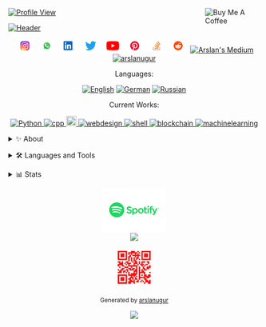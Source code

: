 <!-- <h2 align="center"> <b> Hi! </b> <img src="https://github.com/arslanugur/arslanugur/blob/arslan/wave.gif" width="35px"> </h2> -->
<!-- https://zzetao.github.io/awesome-github-profile/ -->

<p align="left">
<a href="https://visitor-badge.laobi.icu/badge?page_id=arslanugur.visitor-badge&title=Profile View">
  <img src="https://visitor-badge.laobi.icu/badge?page_id=arslanugur.visitor-badge&title=Visitors" alt="Profile View" width="90">
</a>
<a href="https://www.buymeacoffee.com/arslanugur" target="_blank">
  <img align="right" src="https://cdn.buymeacoffee.com/buttons/v2/default-yellow.png" alt="Buy Me A Coffee" width="110" >
</a>
</p>

[![Header](https://github.com/arslanugur/arslanugur/blob/arslan/readme_header.gif)](https://www.linkedin.com/in/-ugurarslan-/)



<!-- LOGOS: https://www.logo.wine/ fiver, freelancer, upwork, discord -->
<p align="center">
    <a href="https://instagram.com/arslanuguur">
        <img width="40px" src="https://github.com/arslanugur/arslanugur/blob/arslan/icons/Instagram-Logo.svg" alt="Arslan's Instagram" /></a>
    <a href="https://chat.whatsapp.com/Bdek4AunrnCHzZrJOyyaUT" target="_blank">
        <img width="40px" src="https://github.com/arslanugur/arslanugur/blob/arslan/icons/WhatsApp-Logo.svg" alt="Arslan's Whatsapp" /></a>
    <a href="https://www.linkedin.com/in/-ugurarslan-/" target="_blank">
        <img width="40px" src="https://github.com/arslanugur/arslanugur/blob/arslan/icons/LinkedIn-Logo.svg" alt="Arslan's LinkedIn" /></a>
    <a href="https://twitter.com/arslanuguur" target="_blank">
        <img width="40px" src="https://github.com/arslanugur/arslanugur/blob/arslan/icons/Twitter-Logo.svg" alt="Arslan's Twitter" /></a>
    <a href="https://www.youtube.com/channel/UChXfUMbl4e5aR0dY5zITLoQ" target="_blank">
        <img width="40px" src="https://github.com/arslanugur/arslanugur/blob/arslan/icons/Youtube-Logo.svg" alt="Arslan's Youtube" /></a>
    <a href="https://tr.pinterest.com/arslanuguur/_saved/" target="_blank">
        <img width="40px" src="https://github.com/arslanugur/arslanugur/blob/arslan/icons/Pinterest-Logo.svg" alt="Arslan's Pinterest" /></a>
    <a href="https://stackoverflow.com/users/10667473" target="_blank">
        <img width="40px" src="https://github.com/arslanugur/arslanugur/blob/arslan/icons/StackOverflow-Logo.svg" alt="Arslan's StackOverFlow" /></a>
    <a href="https://www.reddit.com/user/arslanugr/" target="_blank">
        <img width="40px" src="https://github.com/arslanugur/arslanugur/blob/arslan/icons/Reddit-Logo.svg" alt="Arslan's Reddit" /></a>
    <a href="https://medium.com/@arslanugur" target="_blank">
        <img width="25px" src="https://api.iconify.design/ant-design:medium-circle-filled.svg" alt="Arslan's Medium" /></a>
    <a href="https://dev.to/arslanugur" target="_blank">
        <img width="25px" src="https://api.iconify.design/ic:round-logo-dev.svg" alt="arslanugur"  /></a>
</p>



<p align="center">
    Languages:  
</p>

<p align="center">
    <a href="https://github.com/arslanugur/projects/tree/master/English%20101" target="_blank"> <img src="https://api.iconify.design/emojione:flag-for-united-kingdom.svg" alt="English" width="20px" /></a>
    <a href="https://github.com/arslanugur/projects/tree/master/German%20101" target="_blank"> <img src="https://api.iconify.design/emojione:flag-for-germany.svg" alt="German" width="20px" /></a>
    <a href="https://github.com/arslanugur/projects/tree/master/Russian%20101" target="_blank"> <img src="https://api.iconify.design/emojione:flag-for-russia.svg" alt="Russian" width="20" height="20"/> </a>
</p>


<p align="center">
    Current Works:  
</p>

<p align="center">
    <a href="https://github.com/arslanugur/py" target="_blank"> <img src="https://api.iconify.design/logos:python.svg" alt="Python" width="20" height="20"/> </a>
    <a href="https://github.com/arslanugur/cpp" target="_blank"> <img src="https://api.iconify.design/logos:c-plusplus.svg" alt="cpp" width="20" height="20"/> </a>
    <a href="https://github.com/arslanugur/js" target="_blank"> <img src="https://api.iconify.design/logos:javascript.svg" width="20" height="20"/> </a>
    <a href="https://github.com/arslanugur/projects/tree/master/Web%20Programming" target="_blank"> <img src="https://api.iconify.design/logos:webplatform.svg" alt="webdesign" width="20" height="20"/> </a> 
    <a href="https://github.com/arslanugur/shell" target="_blank"> <img src="https://api.iconify.design/logos:linux-tux.svg" alt="shell" width="20" height="20"/> </a>  
    <a href="https://github.com/arslanugur/projects/tree/master/Blockchain" target="_blank"> <img src="https://api.iconify.design/logos:bitcoin.svg" alt="blockchain" width="20" height="20"/> </a>
    <a href="https://github.com/arslanugur/py/tree/master/Machine%20Learning" target="_blank"> <img src="https://api.iconify.design/emojione:robot-face.svg" alt="machinelearning" width="20" height="20"/> </a>  
</p>

<!--About-->
<p align="left">
<details>
 <summary> ✨ About </summary>

```yaml
      name: "Uğur Arslan"
  location: İstanbul, Turkey
 education: ["English Literature", "Management Information Systems"]  
occupation: {"English Teacher", "Software Developer"}
```

</details> </p>


    
<!--Languages and Tools https://iconify.design/ -->  
<details>
  <summary> 🛠️ Languages and Tools </summary> <br/>
  <!--
  <p align="center">
<a href="https://github.com/arslanugur">
    <img width="50%" src="https://github.com/arslanugur/arslanugur/blob/arslan/gifs/Develop.gif" /> </a>   
</p> -->  
  <p align="center">
      <a href="https://www.python.org" target="_blank"> <img src="https://api.iconify.design/logos:python.svg" alt="python" width="40" height="40"/> </a>
      <a href="https://www.cprogramming.com/" target="_blank"> <img src="https://api.iconify.design/logos:c.svg" alt="c" width="40" height="40"/> </a>
      <a href="https://www.w3schools.com/cpp/" target="_blank"> <img src="https://api.iconify.design/logos:c-plusplus.svg" alt="cplusplus" width="40" height="40"/> </a>
      <a href="https://dotnet.microsoft.com/en-us/learn/csharp" target="_blank"> <img src="https://api.iconify.design/logos:c-sharp.svg" alt="csharp" width="40" height="40"/> </a>
      <a href="https://www.java.com" target="_blank"> <img src="https://api.iconify.design/logos:java.svg" alt="java" width="40" height="40"/> </a>
      <a href="https://spring.io/" target="_blank"> <img src="https://www.vectorlogo.zone/logos/springio/springio-icon.svg" alt="spring" width="40" height="40"/> </a>
      <a href="https://developer.mozilla.org/en-US/docs/Web/JavaScript" target="_blank"> <img src="https://api.iconify.design/logos:javascript.svg" width="40" height="40"/> </a>
      <a href="https://nodejs.org" target="_blank"> <img src="https://api.iconify.design/logos:nodejs.svg" alt="nodejs" width="40" height="40"/> </a>
      <a href="https://expressjs.com" target="_blank"> <img src="https://raw.githubusercontent.com/devicons/devicon/master/icons/express/express-original-wordmark.svg" alt="express" width="40" height="40"/> </a>
      <a href="https://www.w3.org/html/" target="_blank"> <img src="https://api.iconify.design/vscode-icons:file-type-html.svg" alt="html5" width="40" height="40"/> </a> 
      <a href="https://www.w3schools.com/css/" target="_blank"> <img src="https://api.iconify.design/vscode-icons:file-type-css.svg" alt="css3" width="40" height="40"/> </a>
      <a href="https://getbootstrap.com" target="_blank"> <img src="https://api.iconify.design/logos:bootstrap.svg" alt="bootstrap" width="40" height="40"/> </a>
      <a href="https://tailwindcss.com/" target="_blank"> <img src="https://api.iconify.design/logos:tailwindcss-icon.svg" alt="css3" width="40" height="40"/> </a>
      <a href="https://sass-lang.com" target="_blank"> <img src="https://api.iconify.design/logos:sass.svg" alt="sass" width="40" height="40"/> </a>
      <a href="https://vuejs.org/" target="_blank"> <img src="https://api.iconify.design/logos:vue.svg" alt="vuejs" width="40" height="40"/> </a>
      <a href="https://reactjs.org/" target="_blank"> <img src="https://api.iconify.design/logos:react.svg" alt="react" width="40" height="40"/> </a>
      <a href="https://angular.io" target="_blank"> <img src="https://api.iconify.design/logos:angular-icon.svg" alt="angular" width="40" height="40"/> </a>
      <a href="https://www.djangoproject.com/" target="_blank"> <img src="https://api.iconify.design/logos:django-icon.svg" alt="django" width="40" height="40"/> </a>
      <a href="https://flask.palletsprojects.com/" target="_blank"> <img src="https://api.iconify.design/logos:flask.svg" alt="flask" width="40" height="40"/> </a> 
      <a href="https://www.php.net" target="_blank"> <img src="https://api.iconify.design/vscode-icons:file-type-php.svg" alt="php" width="40" height="40"/> </a> 
      <a href="https://www.laravel.com" target="_blank"> <img src="https://api.iconify.design/logos:laravel.svg" alt="laravel" width="40" height="40"/> </a> 
      <a href="https://www.npmjs.com/" target="_blank"> <img src="https://api.iconify.design/logos:npm.svg" alt="npm" width="40" height="40"/> </a>
      <a href="https://yarnpkg.com/" target="_blank"> <img src="https://api.iconify.design/logos:yarn.svg" alt="yarn" width="40" height="40"/> </a>
      <a href="https://jquery.com/" target="_blank"> <img src="https://api.iconify.design/logos:jquery-mobile.svg" alt="jquery" width="40" height="40"/> </a>
      <a href="https://rubyonrails.org/" target="_blank"> <img src="https://api.iconify.design/vscode-icons:file-type-ruby.svg" alt="ruby" width="40" height="40"/> </a>
      <a href="https://scala.epfl.ch/" target="_blank"> <img src="https://api.iconify.design/logos:scala.svg" alt="scala" width="40" height="40"/> </a>
      <a href="https://www.r-project.org/" target="_blank"> <img src="https://api.iconify.design/logos:r-lang.svg" alt="figma" width="40" height="40"/> </a>
      <a href="https://www.mathworks.com/products/matlab.html" target="_blank"> <img src="https://api.iconify.design/vscode-icons:file-type-matlab.svg" alt="matlab" width="40" height="40"/> </a>
      <a href="https://kotlinlang.org" target="_blank"> <img src="https://api.iconify.design/vscode-icons:file-type-kotlin.svg" alt="kotlin" width="40" height="40"/> </a>
      <a href="https://www.swift.org/" target="_blank"> <img src="https://api.iconify.design/vscode-icons:file-type-swift.svg" alt="swift" width="40" height="40"/> </a>
      <a href="https://dart.dev" target="_blank"> <img src="https://api.iconify.design/logos:dart.svg" alt="dart" width="40" height="40"/> </a>
      <a href="https://flutter.dev" target="_blank"> <img src="https://api.iconify.design/vscode-icons:file-type-flutter.svg" alt="flutter" width="40" height="40"/> </a>
      <a href="https://golang.org" target="_blank"> <img src="https://api.iconify.design/logos:go.svg" alt="go" width="40" height="40"/> </a>
      <a href="https://www.rust-lang.org/" target="_blank"> <img src="https://api.iconify.design/vscode-icons:file-type-rust.svg" alt="rust" width="40" height="40"/> </a>
      <a href="https://www.typescriptlang.org/" target="_blank"> <img src="https://api.iconify.design/logos-typescript-icon.svg" alt="typescript" width="40" height="40"/> </a>
      <a href="https://julialang.org/" target="_blank"> <img src="https://api.iconify.design/logos:julia.svg" alt="julia" width="40" height="40"/> </a>
      <a href="https://www.figma.com/" target="_blank"> <img src="https://api.iconify.design/logos:figma.svg" alt="figma" width="40" height="40"/> </a>
      <a href="https://aurelia.io/" target="_blank"> <img src="https://api.iconify.design/vscode-icons:file-type-aurelia.svg" alt="aurelia" width="40" height="40"/> </a>
      <a href="https://www.sas.com/en_us/home.html" target="_blank"> <img src="https://api.iconify.design/vscode-icons:file-type-sas.svg" alt="sas" width="40" height="40"/> </a>
      <a href="https://developer.android.com" target="_blank"> <img src="https://api.iconify.design/flat-color-icons:android-os.svg" alt="android" width="40" height="40"/> </a>
      <a href="https://hexo.io/" target="_blank"> <img src="https://api.iconify.design/logos:hexo.svg" alt="hexo" width="40" height="40"/> </a>
      <a href="https://www.linux.org/" target="_blank"> <img src="https://api.iconify.design/logos:linux-tux.svg" alt="linux" width="40" height="40"/> </a>
      <a href="https://ubuntu.com/" target="_blank"> <img src="https://api.iconify.design/logos:ubuntu.svg" alt="linux" width="40" height="40"/> </a>
      <a href="https://www.kali.org" target="_blank"> <img src="https://api.iconify.design/simple-icons:kalilinux.svg style=color:"#0492C2;"" alt="linux" width="45" height="45"/> </a>
      <a href="https://cloud.google.com" target="_blank"> <img src="https://api.iconify.design/logos:google-cloud.svg" alt="gcp" width="40" height="40"/> </a>
      <a href="https://aws.amazon.com" target="_blank"> <img src="https://api.iconify.design/logos:aws.svg" alt="aws" width="40" height="40"/> </a> 
      <a href="https://azure.microsoft.com/en-in/" target="_blank"> <img src="https://api.iconify.design/logos:microsoft-azure.svg" alt="azure" width="40" height="40"/> </a>
      <a href="https://heroku.com" target="_blank"> <img src="https://www.vectorlogo.zone/logos/heroku/heroku-icon.svg" alt="heroku" width="40" height="40"/> </a>
      <a href="https://git-scm.com/" target="_blank"> <img src="https://api.iconify.design/logos:git-icon.svg" alt="git" width="40" height="40"/> </a> 
      <a href="https://www.gnu.org/software/bash/" target="_blank"> <img src="https://api.iconify.design/logos:bash-icon.svg" alt="bash" width="40" height="40"/> </a>
      <a href="https://circleci.com" target="_blank"> <img src="https://api.iconify.design/vscode-icons:file-type-circleci.svg" alt="circleci" width="40" height="40"/> </a> 
      <a href="https://cordova.apache.org/" target="_blank"> <img src="https://www.vectorlogo.zone/logos/apache_cordova/apache_cordova-icon.svg" alt="apachecordova" width="40" height="40"/> </a>
      <a href="https://www.cypress.io" target="_blank"> <img src="https://api.iconify.design/simple-icons:cypress.svg" alt="cypress" width="40" height="40"/> </a>
      <a href="https://www.docker.com/" target="_blank"> <img src="https://api.iconify.design/vscode-icons:file-type-docker2.svg" alt="docker" width="40" height="40"/> </a>
      <a href="https://kubernetes.io" target="_blank"> <img src="https://api.iconify.design/logos:kubernetes.svg" alt="kubernetes" width="40" height="40"/> </a>
      <a href="https://www.apache.org/" target="_blank"> <img src="https://api.iconify.design/logos:apache.svg" alt="apache" width="40" height="40"/> </a> 
      <a href="https://www.nginx.com" target="_blank"> <img src="https://api.iconify.design/logos:nginx.svg" alt="nginx" width="40" height="40"/> </a>
      <a href="https://www.lighttpd.net/" target="_blank"> <img src="https://api.iconify.design/logos:lighttpd.svg" alt="lighttpd" width="40" height="40"/> </a> 
      <a href="https://www.gatsbyjs.com/" target="_blank"> <img src="https://www.vectorlogo.zone/logos/gatsbyjs/gatsbyjs-icon.svg" alt="gatsby" width="40" height="40"/> </a>
      <a href="https://grafana.com" target="_blank"> <img src="https://www.vectorlogo.zone/logos/grafana/grafana-icon.svg" alt="grafana" width="40" height="40"/> </a> 
      <a href="https://graphql.org" target="_blank"> <img src="https://www.vectorlogo.zone/logos/graphql/graphql-icon.svg" alt="graphql" width="40" height="40"/> </a> 
      <a href="https://gohugo.io/" target="_blank"> <img src="https://api.iconify.design/logos-hugo.svg" alt="hugo" width="40" height="40"/> </a> 
      <a href="https://jasmine.github.io/" target="_blank"> <img src="https://www.vectorlogo.zone/logos/jasmine/jasmine-icon.svg" alt="jasmine" width="40" height="40"/> </a> 
      <a href="https://jekyllrb.com/" target="_blank"> <img src="https://www.vectorlogo.zone/logos/jekyllrb/jekyllrb-icon.svg" alt="jekyll" width="40" height="40"/> </a> 
      <a href="https://www.jenkins.io" target="_blank"> <img src="https://www.vectorlogo.zone/logos/jenkins/jenkins-icon.svg" alt="jenkins" width="40" height="40"/> </a> 
      <a href="https://jestjs.io" target="_blank"> <img src="https://api.iconify.design/logos:jest.svg" alt="jest" width="40" height="40"/> </a> 
      <a href="https://karma-runner.github.io/latest/index.html" target="_blank"> <img src="https://api.iconify.design/logos:karma.svg" alt="karma" width="40" height="40"/> </a> 
      <a href="https://www.elastic.co/kibana" target="_blank"> <img src="https://api.iconify.design/logos:kibana.svg" alt="kibana" width="40" height="40"/> </a> 
      <a href="https://mochajs.org" target="_blank"> <img src="https://api.iconify.design/logos:mocha.svg" alt="mocha" width="40" height="40"/> </a>
      <a href="https://www.w3schools.com/sql/default.asp" target="_blank"> <img src="https://api.iconify.design/vscode-icons:file-type-plsql.svg" width="40" height="40"/> </a>
      <a href="https://www.microsoft.com/en-us/sql-server" target="_blank"> <img src="https://www.svgrepo.com/show/303229/microsoft-sql-server-logo.svg" width="50" height="50"/> </a> 
      <a href="https://www.mysql.com/" target="_blank"> <img src="https://api.iconify.design/logos:mysql.svg" alt="mysql" width="50" height="50"/> </a>
      <a href="https://www.mongodb.com/" target="_blank"> <img src="https://api.iconify.design/vscode-icons:file-type-mongo.svg" alt="mongodb" width="50" height="50"/> </a>
      <a href="https://mariadb.org/" target="_blank"> <img src="https://api.iconify.design/logos:mariadb-icon.svg" alt="mariadb" width="40" height="40"/> </a>
      <a href="https://www.elastic.co" target="_blank"> <img src="https://www.vectorlogo.zone/logos/elastic/elastic-icon.svg" alt="elasticsearch" width="40" height="40"/> </a> 
      <a href="https://redis.io" target="_blank"> <img src="https://api.iconify.design/logos:redis.svg" alt="redis" width="40" height="40"/> </a>
      <a href="https://www.postgresql.org" target="_blank"> <img src="https://api.iconify.design/logos:postgresql.svg" alt="postgresql" width="40" height="40"/> </a>
      <a href="https://www.sqlite.org/" target="_blank"> <img src="https://www.vectorlogo.zone/logos/sqlite/sqlite-icon.svg" alt="sqlite" width="40" height="40"/> </a> 
      <a href="https://postman.com" target="_blank"> <img src="https://www.vectorlogo.zone/logos/getpostman/getpostman-icon.svg" alt="postman" width="40" height="40"/> </a> 
      <a href="https://github.com/puppeteer/puppeteer" target="_blank"> <img src="https://api.iconify.design/logos:puppeteer.svg" alt="puppeteer" width="40" height="40"/> </a> 
      <a href="https://www.selenium.dev" target="_blank"> <img src="https://api.iconify.design/logos:selenium.svg" alt="selenium" width="40" height="40"/> </a> 
      <a href="https://travis-ci.org" target="_blank"> <img src="https://www.vectorlogo.zone/logos/travis-ci/travis-ci-icon.svg" alt="travisci" width="40" height="40"/> </a> 
      <a href="https://firebase.google.com/" target="_blank"> <img src="https://www.vectorlogo.zone/logos/firebase/firebase-icon.svg" alt="firebase" width="40" height="40"/> </a>
      <a href="https://webpack.js.org/" target="_blank"> <img src="https://www.vectorlogo.zone/logos/js_webpack/js_webpack-icon.svg" alt="webpack" width="40" height="40"/> </a>
      <a href="https://gruntjs.com/" target="_blank"> <img src="https://api.iconify.design/logos:grunt.svg" alt="grunt" width="40" height="40"/> </a>
      <a href="https://emberjs.com/" target="_blank"> <img src="https://api.iconify.design/vscode-icons:file-type-ember.svg" alt="ember" width="40" height="40"/> </a>
      <a href="https://www.meteor.com/" target="_blank"> <img src="https://api.iconify.design/logos:meteor-icon.svg" alt="meteor" width="40" height="40"/> </a>
      <a href="https://hadoop.apache.org/" target="_blank"> <img src="https://api.iconify.design/logos:hadoop.svg" alt="hadoop" width="40" height="40"/> </a>
      <a href="https://spark.apache.org/" target="_blank"> <img src="https://raw.githubusercontent.com/Thomas-George-T/Thomas-George-T/master/assets/apache_spark.svg" alt="spark" width="40" height="40"/> </a>
      <a href="https://kafka.apache.org/" target="_blank"> <img src="https://api.iconify.design/logos:kafka-icon.svg" alt="kafka" width="40" height="40"/> </a>
      <a href="https://jupyter.org/" target="_blank"> <img src="https://api.iconify.design/logos:jupyter.svg" alt="jupyter" width="40" height="40"/> </a>
      <a href="https://numpy.org/" target="_blank"> <img src="https://api.iconify.design/vscode-icons:file-type-numpy.svg" alt="numpy" width="40" height="40"/> </a>
      <a href="https://matplotlib.org/" target="_blank"> <img src="https://api.iconify.design/logos:matplotlib-icon.svg" alt="matplotlib" width="40" height="40"/> </a>
      <a href="https://pytorch.org/" target="_blank"> <img src="https://api.iconify.design/logos:pytorch.svg" alt="pytorch" width="40" height="40"/> </a>
      <a href="https://scikit-learn.org/stable/index.html" target="_blank"> <img src="https://raw.githubusercontent.com/github/explore/master/topics/scikit-learn/scikit-learn.png" alt="scikit-learn" width="40" height="40"/> </a>
      <a href="https://keras.io/" target="_blank"> <img src="https://upload.wikimedia.org/wikipedia/commons/thumb/a/ae/Keras_logo.svg/240px-Keras_logo.svg.png" alt="keras" width="40" height="40"/> </a>
      <a href="https://opencv.org/" target="_blank"> <img src="https://api.iconify.design/logos:opencv.svg" alt="opencv" width="40" height="40"/> </a>
      <a href="https://www.tensorflow.org" target="_blank"> <img src="https://api.iconify.design/logos:tensorflow.svg" alt="tensorflow" width="40" height="40"/> </a>
      <a href="https://www.arduino.cc/" target="_blank"> <img src="https://api.iconify.design/vscode-icons:file-type-arduino.svg" alt="arduino" width="40" height="40"/> </a>
    </p> 
</details>



<!--Stats-->
<p><details>
  <summary> 📊 Stats </summary><br/>
    <p align="center">
<img width="40%" src="https://github-readme-stats.vercel.app/api?username=arslanugur&show_icons=true&theme=tokyonight" />
<a href="https://github.com/arslanugur">
    <img width="15%" src="https://github.com/arslanugur/arslanugur/blob/arslan/gifs/redrocket.gif" /> </a>   
<img width="40%" src="https://github-readme-streak-stats.herokuapp.com/?user=arslanugur&theme=tokyonight" />  
</details></p>

<!-- Spotify -->
<p align="center">
    <a href="https://open.spotify.com/playlist/4F63lVsqsa7xa9rGdLLRb4?si=TGLCuEyWTFiTKxkRnzVh9g&utm_source=copy-link">
    <img width="130px" src="https://github.com/arslanugur/arslanugur/blob/arslan/icons/Spotify-Logo.svg" />
</a><br/>
    <a href="https://spotify-github-profile.vercel.app/api/view.svg?uid=11139457861&redirect=true">
    <img src="https://spotify-github-profile.vercel.app/api/view.svg?uid=11139457861&cover_image=true&theme=novatorem&bar_color=ff0000&bar_color_cover=false">
</a></p>

<p align="center">
    <a href="https://github.com/arslanugur" target="_blank">
    <img src="https://github.com/arslanugur/arslanugur/blob/arslan/QR.jpg" alt="QR-Code" width="70" >
</a></p>


<!-- <h2>Latest Tweets</h2>
<p align="center">
    <a href="https://twitter.com/arslanuguur">
    <img src="https://github-readme-twitter.gazf.vercel.app/api?id=arslanuguur&amp;layout=wide" alt="github-readme-twitter">
</a></p>
 -->

<!--  <p align="center"> <img src="https://github-readme-stats.vercel.app/api?username=arslanugur&show_icons=true&theme=gotham" alt="arslanugur" />   -->
<!--  ![Top Langs](https://github-readme-stats.vercel.app/api/top-langs/?username=arslanugur&hide=TeX&layout=compact)  -->
<!-- https://wa.me/qr/F4CP7YCCPZCZB1 -->


<!--
<table><tr><td valign="top" width="33%">

### Frontend  
<div align="center">
    <a href="https://vuejs.org/" target="_blank"> <img src="https://api.iconify.design/logos:vue.svg" alt="vuejs" width="40" height="40"/> </a>
</div></td><td valign="top" width="33%">

### Backend  
<div align="center">
    <a href="https://www.python.org" target="_blank"> <img src="https://api.iconify.design/logos:python.svg" alt="python" width="40" height="40"/> </a>
</div></td><td valign="top" width="33%">

### DevOps  
<div align="center">  
<img style="margin: 10px" src="https://profilinator.rishav.dev/skills-assets/gnu_bash-icon.svg" alt="Bash" height="50" />  
</div></td></tr></table>  
<br/>     
-->

<p align="center"><sub>Generated by <a href="https://www.linkedin.com/in/-ugurarslan-/">arslanugur</a></sub></p>
<!--
<p align="center"><sub>Generated by <a href="https://www.linkedin.com/in/stack-developer">arslanugur</a></sub></p>
-->

<!--END_SECTION:waka-->
<p align="center">
  <img src="https://capsule-render.vercel.app/api?type=waving&color=gradient&height=70&section=footer"/>
</p>
  
